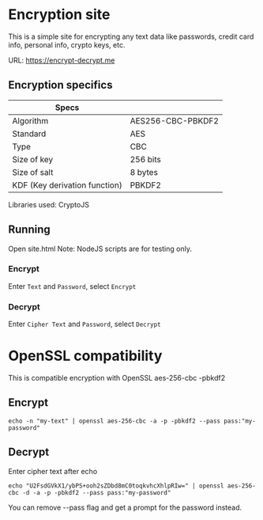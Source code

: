 # Encryption site
This is a simple site for encrypting any text data like passwords, credit card info, personal info, crypto keys, etc.

URL: https://encrypt-decrypt.me

## Encryption specifics

| Specs | |
| - | - |
| Algorithm | AES256-CBC-PBKDF2|
| Standard | AES |
| Type | CBC |
| Size of key | 256 bits |
| Size of salt | 8 bytes |
| KDF (Key derivation function)| PBKDF2 |


Libraries used: CryptoJS


## Running
Open site.html
Note: NodeJS scripts are for testing only.

### Encrypt
Enter `Text` and `Password`, select `Encrypt`

### Decrypt
Enter `Cipher Text` and `Password`, select `Decrypt`

# OpenSSL compatibility
This is compatible encryption with OpenSSL aes-256-cbc -pbkdf2

## Encrypt
```
echo -n "my-text" | openssl aes-256-cbc -a -p -pbkdf2 --pass pass:"my-password" 
```

## Decrypt
Enter cipher text after echo
```
echo "U2FsdGVkX1/ybPS+ooh2sZDbd8mC0toqkvhcXhlpRIw=" | openssl aes-256-cbc -d -a -p -pbkdf2 --pass pass:"my-password" 
```

You can remove --pass flag and get a prompt for the password instead.
